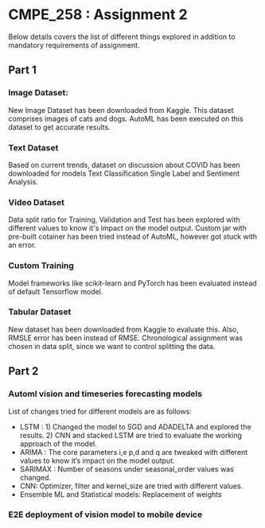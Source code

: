 # CMPE_258 : Assignment 2

Below details covers the list of different things explored in addition to mandatory requirements of assignment.

## Part 1

### Image Dataset:
New Image Dataset has been downloaded from Kaggle. This dataset comprises images of cats and dogs. AutoML has been executed on this dataset to get accurate results.

### Text Dataset
Based on current trends, dataset on discussion about COVID has been downloaded for models Text Classification Single Label and Sentiment Analysis.

### Video Dataset
Data split ratio for Training, Validation and Test has been explored with different values to know it's impact on the model output. Custom jar with pre-built cotainer has been tried instead of AutoML, however got stuck with an error.

### Custom Training
Model frameworks like scikit-learn and PyTorch has been evaluated instead of default Tensorflow model.

### Tabular Dataset
New dataset has been downloaded from Kaggle to evaluate this. Also, RMSLE error has been instead of RMSE. Chronological assignment was chosen in data split, since we want to control splitting the data.


## Part 2

### Automl vision and timeseries forecasting models

List of changes tried for different models are as follows:
* LSTM : 1) Changed the model to SGD and ADADELTA and explored the results. 2) CNN and stacked LSTM are tried to evaluate the working approach of the model.
* ARIMA : The core parameters i,e p,d and q are tweaked with different values to know it’s impact on the model output.
* SARIMAX : Number of seasons under seasonal_order values was changed.
* CNN: Optimizer, filter and kernel_size are tried with different values.
* Ensemble ML and Statistical models: Replacement of weights

### E2E deployment of vision model to mobile device
